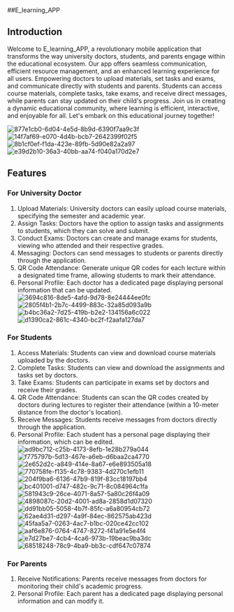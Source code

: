 ##E_learning_APP

 

## Introduction

Welcome to E_learning_APP, a revolutionary mobile application that transforms the way university doctors, students, and parents engage within the educational ecosystem. Our app offers seamless communication, efficient resource management, and an enhanced learning experience for all users. Empowering doctors to upload materials, set tasks and exams, and communicate directly with students and parents. Students can access course materials, complete tasks, take exams, and receive direct messages, while parents can stay updated on their child's progress. Join us in creating a dynamic educational community, where learning is efficient, interactive, and enjoyable for all. Let's embark on this educational journey together!

![877e1cb0-6d04-4e5d-8b9d-6390f7aa9c3f](https://github.com/Mohamed-Ismail-Salah/e_learning/assets/109285951/bedf37cd-bb12-432b-83ce-d9b9888142ea)
![14f7af69-e070-4d4b-bcb7-2642399f02f5](https://github.com/Mohamed-Ismail-Salah/e_learning/assets/109285951/de867cd0-0c5c-4f3a-85a6-6ecbd8c00576)
![8b1cf0ef-f1da-423e-89fb-5d90e82a2a97](https://github.com/Mohamed-Ismail-Salah/e_learning/assets/109285951/0cc9e31d-b050-49b6-80df-478accca00f2)
![e39d2b10-36a3-40bb-aa74-f040a170d2e7](https://github.com/Mohamed-Ismail-Salah/e_learning/assets/109285951/b141f1c6-62c0-407e-9377-7319b33cae80)
## Features

### For University Doctor

1. Upload Materials: University doctors can easily upload course materials, specifying the semester and academic year.
2. Assign Tasks: Doctors have the option to assign tasks and assignments to students, which they can solve and submit.
3. Conduct Exams: Doctors can create and manage exams for students, viewing who attended and their respective grades.
4. Messaging: Doctors can send messages to students or parents directly through the application.
5. QR Code Attendance: Generate unique QR codes for each lecture within a designated time frame, allowing students to mark their attendance.
6. Personal Profile: Each doctor has a dedicated page displaying personal information that can be updated.
![3694c816-8de5-4afd-9d78-8e24444ee0fc](https://github.com/Mohamed-Ismail-Salah/e_learning/assets/109285951/7ee9cb3c-ef4a-4e86-8070-dbfdb4c42775)
![2805f4b1-2b7c-4499-883c-32a85d093a9b](https://github.com/Mohamed-Ismail-Salah/e_learning/assets/109285951/85a7364b-3278-4684-8458-883c80a9ef08)
![b4bc36a2-7d25-419b-b2e2-134156a6c022](https://github.com/Mohamed-Ismail-Salah/e_learning/assets/109285951/c912a618-1eaf-4497-acf5-918d62fc793c)
![d1390ca2-861c-4340-bc2f-f2aafa127da7](https://github.com/Mohamed-Ismail-Salah/e_learning/assets/109285951/55b561f2-d8e9-43b3-9a29-0880ecb5ec85)

### For Students

1. Access Materials: Students can view and download course materials uploaded by the doctors.
2. Complete Tasks: Students can view and download the assignments and tasks set by doctors.
3. Take Exams: Students can participate in exams set by doctors and receive their grades.
4. QR Code Attendance: Students can scan the QR codes created by doctors during lectures to register their attendance (within a 10-meter distance from the doctor's location).
5. Receive Messages: Students receive messages from doctors directly through the application.
6. Personal Profile: Each student has a personal page displaying their information, which can be edited.
 ![ad9bc712-c25b-4173-8efb-1e28b279a044](https://github.com/Mohamed-Ismail-Salah/e_learning/assets/109285951/34cc5f5a-9eea-4631-8983-f8f6693c0e09)
![f775797b-5d13-467e-a6eb-d6baa2ca4770](https://github.com/Mohamed-Ismail-Salah/e_learning/assets/109285951/5656fb2d-8bf8-4929-a02d-c8314fe97a64)
![2e652d2c-a849-414e-8a67-e6e893505a18](https://github.com/Mohamed-Ismail-Salah/e_learning/assets/109285951/cda96803-917f-4913-9df0-21fc6ac1c01d)
![770758fe-f135-4c78-9383-4d270c1efb11](https://github.com/Mohamed-Ismail-Salah/e_learning/assets/109285951/ddf04625-e723-46f7-b4eb-943dd5ed4770)
![204f9ba6-6136-47b9-819f-83cc18197bb4](https://github.com/Mohamed-Ismail-Salah/e_learning/assets/109285951/8d627e1e-e1a7-444e-b2a3-2123e75e41f7)
![bc401001-d747-482c-9c71-8c084964c1fa](https://github.com/Mohamed-Ismail-Salah/e_learning/assets/109285951/e7162dd4-1617-4933-ba50-81c5402ee779)
![581943c9-26ce-4071-8a57-5a80c26f4a09](https://github.com/Mohamed-Ismail-Salah/e_learning/assets/109285951/7afff33e-d083-46cb-bd21-820b0042ebbf)
![4898087c-20d2-4001-ad8a-2858d1d07320](https://github.com/Mohamed-Ismail-Salah/e_learning/assets/109285951/5985777b-9fc2-4a21-9a31-6d0e2695015f)
![dd91bb05-5058-4b7f-85fc-a6a80954cb72](https://github.com/Mohamed-Ismail-Salah/e_learning/assets/109285951/70676ef0-5a13-454d-87a4-b6c1bf06da8b)
![62ae4d31-d297-4a9f-84ec-862575ab423d](https://github.com/Mohamed-Ismail-Salah/e_learning/assets/109285951/7117ba1f-f3b4-4e61-a23e-f37cf5baa5da)
![45faa5a7-0263-4ac7-b1bc-020ce42cc102](https://github.com/Mohamed-Ismail-Salah/e_learning/assets/109285951/1b0ae3f0-189d-4e55-acb2-99d9ff600552)
![aaf6e876-0764-4747-8272-f41a91e5e4f4](https://github.com/Mohamed-Ismail-Salah/e_learning/assets/109285951/a3fdb156-b214-433b-b4b0-5b252dd45eb5)
![e7d27be7-4cb4-4ca6-973b-19beac9ba3dc](https://github.com/Mohamed-Ismail-Salah/e_learning/assets/109285951/1ef1b17e-e6f2-470e-b12e-ab0620e60841)
![68518248-78c9-4ba9-bb3c-cdf647c07874](https://github.com/Mohamed-Ismail-Salah/e_learning/assets/109285951/728dbf11-a0cf-4327-ba93-d6d29328322c)

### For Parents

1. Receive Notifications: Parents receive messages from doctors for monitoring their child's academic progress.
2. Personal Profile: Each parent has a dedicated page displaying personal information and can modify it.

 
 
 
 
 
 
 
 
 
 
 
 
 

